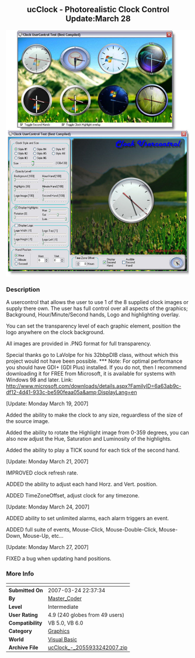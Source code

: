 ﻿<div align="center">

## ucClock \- Photorealistic Clock Control Update:March 28

<img src="PIC20073211842447372.jpg">
</div>

### Description

A usercontrol that allows the user to use 1 of the 8 supplied clock images or supply there own. The user has full control over all aspects of the graphics; Background, Hour/Minute/Second hands, Logo and highlighting overlay.

You can set the transparency level of each graphic element, position the logo anywhere on the clock background.

All images are provided in .PNG format for full transparency.

Special thanks go to LaVolpe for his 32bbpDIB class, without which this project would not have been possible. *** Note: For optimal performance you should have GDI+ (GDI Plus) installed. If you do not, then I recommend downloading it for FREE from Microsoft, it is available for systems with Windows 98 and later. Link: http://www.microsoft.com/downloads/details.aspx?FamilyID=6a63ab9c-df12-4d41-933c-be590feaa05a&amp;DisplayLang=en

[Update: Monday March 19, 2007]

Added the ability to make the clock to any size, reguardless of the size of the source image.

Added the ability to rotate the Highlight image from 0-359 degrees, you can also now adjust the Hue, Saturation and Luminosity of the highlights.

Added the ability to play a TICK sound for each tick of the second hand.

[Update: Monday March 21, 2007]

IMPROVED clock refresh rate.

ADDED the ability to adjust each hand Horz. and Vert. position.

ADDED TimeZoneOffset, adjust clock for any timezone.

[Update: Monday March 24, 2007]

ADDED ability to set unlimited alarms, each alarm triggers an event.

ADDED full suite of events, Mouse-Click, Mouse-Double-Click, Mouse-Down, Mouse-Up, etc...

[Update: Monday March 27, 2007]

FIXED a bug when updating hand positions.
 
### More Info
 


<span>             |<span>
---                |---
**Submitted On**   |2007-03-24 22:37:34
**By**             |[Master\_Coder](https://github.com/Planet-Source-Code/PSCIndex/blob/master/ByAuthor/master-coder.md)
**Level**          |Intermediate
**User Rating**    |4.9 (240 globes from 49 users)
**Compatibility**  |VB 5\.0, VB 6\.0
**Category**       |[Graphics](https://github.com/Planet-Source-Code/PSCIndex/blob/master/ByCategory/graphics__1-46.md)
**World**          |[Visual Basic](https://github.com/Planet-Source-Code/PSCIndex/blob/master/ByWorld/visual-basic.md)
**Archive File**   |[ucClock\_\-\_2055933242007\.zip](https://github.com/Planet-Source-Code/master-coder-ucclock-photorealistic-clock-control-update-march-28__1-68149/archive/master.zip)








